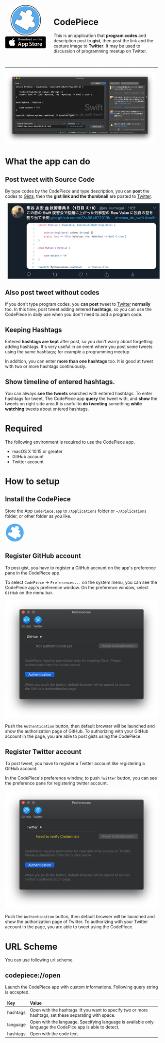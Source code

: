 <div style="float: left; text-align: center;">
<a href="https://itunes.apple.com/jp/app/codepiece/id1021284423?mt=12"><img src="Resources/Images/CodePiece.128x128.png" width="100px"></a>
<br/>
<a href="https://itunes.apple.com/jp/app/codepiece/id1021284423?mt=12"><img src="Resources/Images/Download_on_the_App_Store_Badge.135x40.png" width="135px"/></a>
</div>

<div style="padding-left: 160px; padding-top: 0pt;">
<h1>CodePiece</h1>

<p>
This is an application that <strong>program codes</strong> and description post to <strong>gist</strong>, then post the link and the capture image to <strong>Twitter</strong>. It may be used to discussion of programming meetup on Twitter.
</p>

</div>

<br clear="all"/>

---

<img src="Resources/Screenshots/2.0/main.png" style="max-width: 98%">

# What the app can do

## Post tweet with Source Code

By type codes by the CodePiece and type description, you can **post** the codes to [Gists](https://gist.github.com/), then the **gist link and the thumbnail** are posted to [Twitter](https://twitter.com/).

<img src="Resources/Screenshots/2.0/tweet-with-code.png" style="max-width: 500px; border: 1px solid #AAA; margin-left: 8px">

## Also post tweet without codes

If you don't type program codes, you **can post** tweet to [Twitter](https://twitter.com/) **normally** too.
In this time, post tweet adding entered **hashtags**, so you can use the CodePiece in daily use when you don't need to add a program code.

## Keeping Hashtags

Entered **hashtags are kept** after post, so you don't warry about forgetting adding hashtags. It's very useful in an event where you post some tweets using the same hashtags; for example a programming meetup.

In addition, you can enter **more than one hashtags** too. It is good at tweet with two or more hashtags continuously.

## Show timeline of entered hashtags.

You can always **see the tweets** searched with entered hashtags.
To enter hashtags for tweet, The CodePiece app **query** the tweet with, and **show** the tweets on right side area.It is useful to **do tweeting** something **while watching** tweets about entered hashtags.


# Required

The following environment is required to use the CodePiece app.

* macOS X 10.15 or greater
* GitHub account
* Twitter account

# How to setup

## Install the CodePiece

Store the App `CodePiece.app` to `/Applications` folder or `~/Applications` folder, or other folder as you like.

![CodePiece](Resources/Images/Icon.CodePiece.png)

## Register GitHub account

To post gist, you have to register a GitHub account on the app's preference pane in the CodePiece app.

To select `CodePiece` → `Preferences...` on the system menu, 
you can see the CodePiece app's preference window.
On the preference window, select `GitHub` on the menu bar.

![環境設定](Resources/Screenshots/2.0/preferences-github.png)

Push the `Authentication` button, then default browser will be launched and show the authorization page of GitHub. To authorizing with your GitHub account in the page, you are able to post gists using the CodePiece.

## Register Twitter account

To post tweet, you have to register a Twitter account like registering a GitHub account.

In the CodePiece's preference window, to push `Twitter` button, you can see the preference pane for registering twitter account.

![環境設定](Resources/Screenshots/2.0/preferences-twitter.png)

Push the `Authentication` button, then default browser will be launched and show the authorization page of Twitter. To authorizing with your Twitter account in the page, you are able to tweet using the CodePiece.

# URL Scheme

You can use following url scheme.

## codepiece://open

Launch the CodePiece app with custom informations. Following query string is accepted.

|Key|Value|
|:---|:---|
|hashtags|Open with the hashtags. If you want to specify two or more hashtags, set these separating with space.|
|language|Open with the language. Specifying language is available only language the CodePice app is able to detect.|
|hashtags|Open with the code text.|
